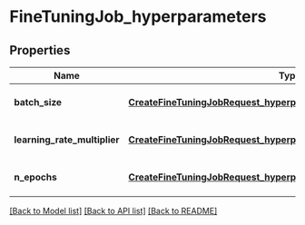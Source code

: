 # FineTuningJob_hyperparameters
## Properties

| Name | Type | Description | Notes |
|------------ | ------------- | ------------- | -------------|
| **batch\_size** | [**CreateFineTuningJobRequest_hyperparameters_batch_size**](CreateFineTuningJobRequest_hyperparameters_batch_size.md) |  | [optional] [default to null] |
| **learning\_rate\_multiplier** | [**CreateFineTuningJobRequest_hyperparameters_learning_rate_multiplier**](CreateFineTuningJobRequest_hyperparameters_learning_rate_multiplier.md) |  | [optional] [default to null] |
| **n\_epochs** | [**CreateFineTuningJobRequest_hyperparameters_n_epochs**](CreateFineTuningJobRequest_hyperparameters_n_epochs.md) |  | [optional] [default to null] |

[[Back to Model list]](../README.md#documentation-for-models) [[Back to API list]](../README.md#documentation-for-api-endpoints) [[Back to README]](../README.md)

